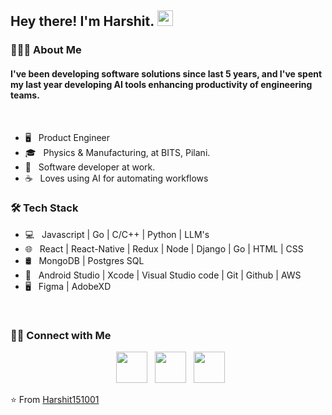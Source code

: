<h2> Hey there! I'm Harshit. <img src="https://github.com/souvikguria98/souvikguria98/blob/master/Hi.gif" width="25"></h2>


<h3> 👨🏻‍💻 About Me </h3>

<h4>I've been developing software solutions since last 5 years, and I've spent my last year developing AI tools enhancing productivity of engineering teams.</h4>

</br>

- 🖥 &nbsp; Product Engineer
- 🎓 &nbsp; Physics & Manufacturing, at BITS, Pilani.
- 💼 &nbsp; Software developer at work.
- ☕ &nbsp;  Loves using AI for automating workflows

<h3>🛠 Tech Stack</h3>

- 💻 &nbsp; Javascript | Go | C/C++ | Python | LLM's
- 🌐 &nbsp; React | React-Native | Redux | Node | Django | Go | HTML | CSS
- 🛢 &nbsp; MongoDB | Postgres SQL
- 🔧 &nbsp; Android Studio | Xcode | Visual Studio code | Git | Github | AWS
- 🖥 &nbsp; Figma | AdobeXD 

<br>

<h3> 🤝🏻 Connect with Me </h3>

<p align="center"> 
&nbsp; <a href="https://www.instagram.com/harshitshukla70/" target="_blank" rel="noopener noreferrer"><img src="https://img.icons8.com/plasticine/100/000000/instagram-new.png" width="50" /></a>  
&nbsp; <a href="https://www.linkedin.com/in/harshitshukla-upstore/" target="_blank" rel="noopener noreferrer"><img src="https://img.icons8.com/plasticine/100/000000/linkedin.png" width="50" /></a>
&nbsp; <a href="mailto:f20190829@pilani.bits-pilani.ac.in" target="_blank" rel="noopener noreferrer"><img src="https://img.icons8.com/plasticine/100/000000/gmail.png"  width="50" /></a>
</p>

⭐️ From [Harshit151001](https://github.com/Harshit151001)

